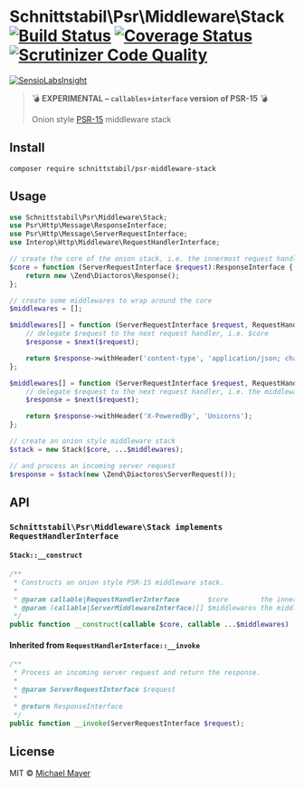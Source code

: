 # Schnittstabil\Psr\Middleware\Stack [![Build Status](https://travis-ci.org/schnittstabil/psr-middleware-stack.svg?branch=master)](https://travis-ci.org/schnittstabil/psr-middleware-stack) [![Coverage Status](https://coveralls.io/repos/schnittstabil/psr-middleware-stack/badge.svg?branch=master&service=github)](https://coveralls.io/github/schnittstabil/psr-middleware-stack?branch=master) [![Scrutinizer Code Quality](https://scrutinizer-ci.com/g/schnittstabil/psr-middleware-stack/badges/quality-score.png?b=master)](https://scrutinizer-ci.com/g/schnittstabil/psr-middleware-stack/?branch=master)

[![SensioLabsInsight](https://insight.sensiolabs.com/projects/c2924db1-4e19-49ec-8542-179fdceba998/big.png)](https://insight.sensiolabs.com/projects/c2924db1-4e19-49ec-8542-179fdceba998)

> :bomb: **EXPERIMENTAL – `callables+interface` version of PSR-15** :bomb:
>
> Onion style [PSR-15](https://github.com/middlewares/awesome-psr15-middlewares) middleware stack


## Install

```
composer require schnittstabil/psr-middleware-stack
```


## Usage

```php
use Schnittstabil\Psr\Middleware\Stack;
use Psr\Http\Message\ResponseInterface;
use Psr\Http\Message\ServerRequestInterface;
use Interop\Http\Middleware\RequestHandlerInterface;

// create the core of the onion stack, i.e. the innermost request handler
$core = function (ServerRequestInterface $request):ResponseInterface {
    return new \Zend\Diactoros\Response();
};

// create some middlewares to wrap around the core
$middlewares = [];

$middlewares[] = function (ServerRequestInterface $request, RequestHandlerInterface $next):ResponseInterface {
    // delegate $request to the next request handler, i.e. $core
    $response = $next($request);

    return $response->withHeader('content-type', 'application/json; charset=utf-8');
};

$middlewares[] = function (ServerRequestInterface $request, RequestHandlerInterface $next):ResponseInterface {
    // delegate $request to the next request handler, i.e. the middleware right above
    $response = $next($request);

    return $response->withHeader('X-PoweredBy', 'Unicorns');
};

// create an onion style middleware stack
$stack = new Stack($core, ...$middlewares);

// and process an incoming server request
$response = $stack(new \Zend\Diactoros\ServerRequest());
```


## API

### `Schnittstabil\Psr\Middleware\Stack implements RequestHandlerInterface`

#### `Stack::__construct`

```php
/**
 * Constructs an onion style PSR-15 middleware stack.
 *
 * @param callable|RequestHandlerInterface       $core        the innermost request handler
 * @param (callable|ServerMiddlewareInterface)[] $middlewares the middlewares to wrap around the core
 */
public function __construct(callable $core, callable ...$middlewares)
```

#### Inherited from `RequestHandlerInterface::__invoke`

```php
/**
 * Process an incoming server request and return the response.
 *
 * @param ServerRequestInterface $request
 *
 * @return ResponseInterface
 */
public function __invoke(ServerRequestInterface $request);
```


## License

MIT © [Michael Mayer](http://schnittstabil.de)
